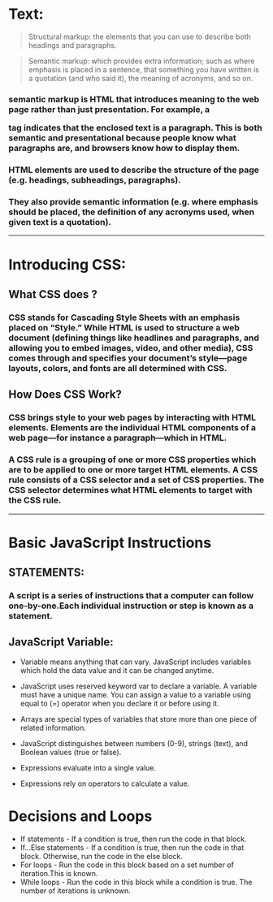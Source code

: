 # Text:
> Structural markup: 
> the elements that you can use to describe both headings and paragraphs.

> Semantic markup:
> which provides extra information; such as where emphasis is placed in a sentence, that something you have written is a quotation (and who said it), the meaning of acronyms, and so on.

### semantic markup is HTML that introduces meaning to the web page rather than just presentation. For example, a <p> tag indicates that the enclosed text is a paragraph. This is both semantic and presentational because people know what paragraphs are, and browsers know how to display them.


### HTML elements are used to describe the structure of the page (e.g. headings, subheadings, paragraphs).


### They also provide semantic information (e.g. where emphasis should be placed, the definition of any acronyms used, when given text is a quotation).

------------------------------------------------------------------------------------------------------------------------
# Introducing CSS:
## What CSS does ?
### CSS stands for Cascading Style Sheets with an emphasis placed on “Style.” While HTML is used to structure a web document (defining things like headlines and paragraphs, and allowing you to embed images, video, and other media), CSS comes through and specifies your document’s style—page layouts, colors, and fonts are all determined with CSS.

## How Does CSS Work?
### CSS brings style to your web pages by interacting with HTML elements. Elements are the individual HTML components of a web page—for instance a paragraph—which in HTML.

### A CSS rule is a grouping of one or more CSS properties which are to be applied to one or more target HTML elements. A CSS rule consists of a CSS selector and a set of CSS properties. The CSS selector determines what HTML elements to target with the CSS rule.
--------------------------------------------------------------------------------------------------------------------------

# Basic JavaScript Instructions
## STATEMENTS: 
### A script is a series of instructions that a computer can follow one-by-one.Each individual instruction or step is known as a statement. 
## JavaScript Variable:
- Variable means anything that can vary. JavaScript includes variables which hold the data value and it can be changed anytime.
 - JavaScript uses reserved keyword var to declare a variable. A variable must have a unique name. You can assign a value to a variable using equal to (=) operator when you declare it or before using it.

- Arrays are special types of variables that store more than one piece of related information.
- JavaScript distinguishes between numbers (0-9), strings (text), and Boolean values (true or false).
- Expressions evaluate into a single value.
- Expressions rely on operators to calculate a value.


# Decisions and Loops
- If statements - If a condition is true, then run the code in that block.
- If...Else statements - If a condition is true, then run the code in that block. Otherwise, run the code in the else block.
- For loops - Run the code in this block based on a set number of iteration.This is known.
- While loops - Run the code in this block while a condition is true. The number of iterations is unknown.








